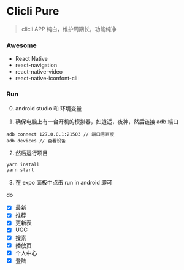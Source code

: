 # Clicli Pure

> clicli APP 纯白，维护周期长，功能纯净

### Awesome

- React Native
- react-navigation
- react-native-video
- react-native-iconfont-cli

### Run

0. android studio 和 环境变量

1. 确保电脑上有一台开机的模拟器，如逍遥，夜神，然后链接 adb 端口

```shell
adb connect 127.0.0.1:21503 // 端口号百度
adb devices // 查看设备
```

2. 然后运行项目

```js
yarn install
yarn start
```

3. 在 expo 面板中点击 run in android 即可

do

- [x] 最新
- [x] 推荐
- [x] 更新表
- [x] UGC
- [x] 搜索
- [x] 播放页
- [x] 个人中心
- [x] 登陆